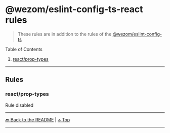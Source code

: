 # @wezom/eslint-config-ts-react rules

> These rules are in addition to the rules of the [@wezom/eslint-config-ts](https://github.com/WezomCompany/code-style/blob/main/packages/eslint-config-ts/RULES.md#readme)

Table of Contents

[comment]: <> (TOC-START)

1. [react/prop-types](#react/prop-types)

[comment]: <> (TOC-END)

---

## Rules

[comment]: <> (RULES-START)

### react/prop-types

Rule disabled

[comment]: <> (RULES-END)

---

[🔙 Back to the README](README.md) | [🔝 Top](#readme)

---
